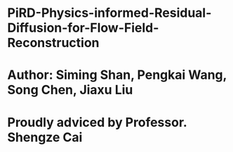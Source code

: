# PiRD-Physics-informed-Residual-Diffusion-for-Flow-Field-Reconstruction
# Author: Siming Shan, Pengkai Wang, Song Chen, Jiaxu Liu
# Proudly adviced by Professor. Shengze Cai
